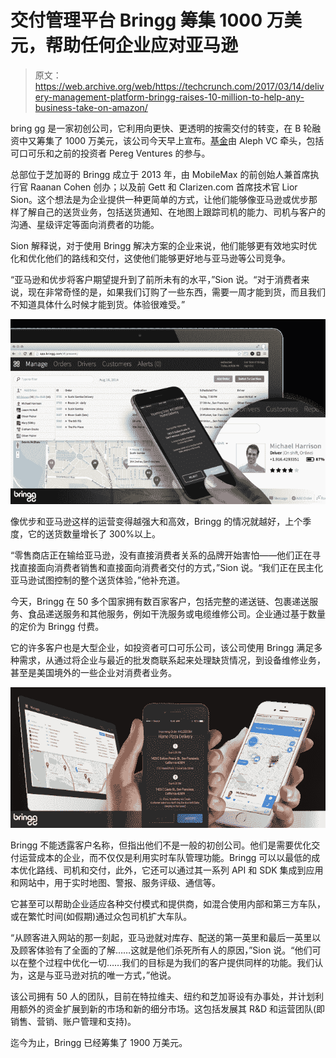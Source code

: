 # 交付管理平台 Bringg 筹集 1000 万美元，帮助任何企业应对亚马逊 

> 原文：<https://web.archive.org/web/https://techcrunch.com/2017/03/14/delivery-management-platform-bringg-raises-10-million-to-help-any-business-take-on-amazon/>

bring gg 是一家初创公司，它利用向更快、更透明的按需交付的转变，在 B 轮融资中又筹集了 1000 万美元，该公司今天早上宣布。[基金](https://web.archive.org/web/20230129072509/https://www.crunchbase.com/organization/bringg#/entity)由 Aleph VC 牵头，包括可口可乐和之前的投资者 Pereg Ventures 的参与。

总部位于芝加哥的 Bringg 成立于 2013 年，由 MobileMax 的前创始人兼首席执行官 Raanan Cohen 创办；以及前 Gett 和 Clarizen.com 首席技术官 Lior Sion。这个想法是为企业提供一种更简单的方式，让他们能够像亚马逊或优步那样了解自己的送货业务，包括送货通知、在地图上跟踪司机的能力、司机与客户的沟通、星级评定等面向消费者的功能。

Sion 解释说，对于使用 Bringg 解决方案的企业来说，他们能够更有效地实时优化和优化他们的路线和交付，这使他们能够更好地与亚马逊等公司竞争。

“亚马逊和优步将客户期望提升到了前所未有的水平，”Sion 说。“对于消费者来说，现在非常奇怪的是，如果我们订购了一些东西，需要一周才能到货，而且我们不知道具体什么时候才能到货。体验很难受。”

![](img/699161924c382668263aeb7d826f7dcb.png)

像优步和亚马逊这样的运营变得越强大和高效，Bringg 的情况就越好，上个季度，它的送货数量增长了 300%以上。

“零售商店正在输给亚马逊，没有直接消费者关系的品牌开始害怕——他们正在寻找直接面向消费者销售和直接面向消费者交付的方式，”Sion 说。“我们正在民主化亚马逊试图控制的整个送货体验，”他补充道。

今天，Bringg 在 50 多个国家拥有数百家客户，包括完整的递送链、包裹递送服务、食品递送服务和其他服务，例如干洗服务或电缆维修公司。企业通过基于数量的定价为 Bringg 付费。

它的许多客户也是大型企业，如投资者可口可乐公司，该公司使用 Bringg 满足多种需求，从通过将企业与最近的批发商联系起来处理缺货情况，到设备维修业务，甚至是美国境外的一些企业对消费者业务。

![](img/097c20d2627b00b1d5fb4a69dbad0a22.png)

Bringg 不能透露客户名称，但指出他们不是一般的初创公司。他们是需要优化交付运营成本的企业，而不仅仅是利用实时车队管理功能。Bringg 可以以最低的成本优化路线、司机和交付，此外，它还可以通过其一系列 API 和 SDK 集成到应用和网站中，用于实时地图、警报、服务评级、通信等。

它甚至可以帮助企业适应各种交付模式和提供商，如混合使用内部和第三方车队，或在繁忙时间(如假期)通过众包司机扩大车队。

“从顾客进入网站的那一刻起，亚马逊就对库存、配送的第一英里和最后一英里以及顾客体验有了全面的了解……这就是他们杀死所有人的原因，”Sion 说。“他们可以在整个过程中优化一切……我们的目标是为我们的客户提供同样的功能。我们认为，这是与亚马逊对抗的唯一方式，”他说。

该公司拥有 50 人的团队，目前在特拉维夫、纽约和芝加哥设有办事处，并计划利用额外的资金扩展到新的市场和新的细分市场。这包括发展其 R&D 和运营团队(即销售、营销、账户管理和支持)。

迄今为止，Bringg 已经筹集了 1900 万美元。